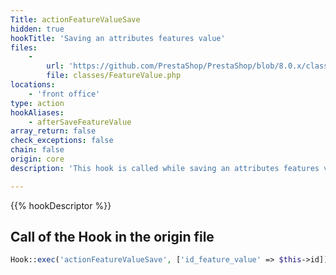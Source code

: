 ```yaml
---
Title: actionFeatureValueSave
hidden: true
hookTitle: 'Saving an attributes features value'
files:
    -
        url: 'https://github.com/PrestaShop/PrestaShop/blob/8.0.x/classes/FeatureValue.php'
        file: classes/FeatureValue.php
locations:
    - 'front office'
type: action
hookAliases:
    - afterSaveFeatureValue
array_return: false
check_exceptions: false
chain: false
origin: core
description: 'This hook is called while saving an attributes features value'

---
```


{{% hookDescriptor %}}

## Call of the Hook in the origin file

```php
Hook::exec('actionFeatureValueSave', ['id_feature_value' => $this->id])
```
